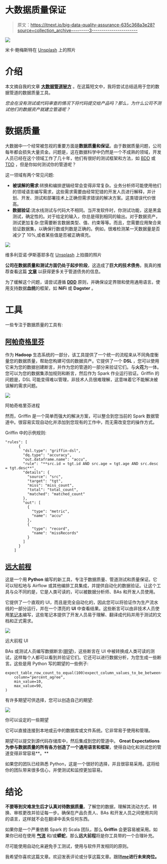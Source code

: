 # 大数据质量保证

> 原文：<https://itnext.io/big-data-quality-assurance-635c368a3e28?source=collection_archive---------3----------------------->

![](img/d331f22df1de1004c505e021cb3097ba.png)

米卡·鲍梅斯特在 [Unsplash](https://unsplash.com?utm_source=medium&utm_medium=referral) 上的照片

# 介绍

本文摘自我的文章 [**大数据管道秘方**](/big-data-pipeline-recipe-c416c1782908) 。在这篇短文中，我将尝试总结适用于您的数据管道的数据质量工具。

*您会在没有测试或代码审查的情况下将代码提交给产品吗？那么，为什么公司不测试他们的数据资产就建立管道呢？*

# 数据质量

大数据中一个经常被忽视的重要方面是**数据质量和保证**。由于数据质量问题，公司每年都会损失大量资金。问题是，这在数据科学中仍然是一个不成熟的领域，开发人员已经在这个领域工作了几十年，他们有很好的测试框架和方法，如 [BDD](https://en.wikipedia.org/wiki/Behavior-driven_development) 或 [TDD](https://en.wikipedia.org/wiki/Test-driven_development) ，但是你如何测试你的管道呢？

这一领域有两个常见问题:

*   **被误解的需求**:转换和编排逻辑经常会变得非常复杂。业务分析师可能使用他们的领域语言编写需求，这些需求需要由经常犯错的开发人员进行解释，并计划、开发、测试和部署技术上正确但需求错误的解决方案。这类错误代价很高。
*   **数据验证**:流水线测试与代码大不相同。当开发软件时，你测试功能，这是黑盒测试，确定性的。对于给定的输入，你总是得到相同的输出。对于数据资产，测试更加复杂:您需要断言数据类型、值、约束等等。而且，您需要应用聚合来验证数据集，以确保行数或列数是正确的。例如，很难检测某一天数据量是否减少了 10%,或者某些值是否被正确填充。

![](img/079b05aadc81853a1a417c750673f66b.png)

维多利亚诺·伊斯基耶多在 [Unsplash](https://unsplash.com?utm_source=medium&utm_medium=referral) 上拍摄的照片

**公司在数据质量和测试方面仍处于起步阶段**，这造成了**巨大的技术债务**。我真的推荐查看这篇 [**文章**](https://medium.com/@expectgreatdata/down-with-pipeline-debt-introducing-great-expectations-862ddc46782a) 以获得更多关于管道债务的信息。

为了缓解这个问题，请尝试遵循 [**DDD**](https://en.wikipedia.org/wiki/Domain-driven_design) 原则，并确保设定界限和使用通用语言。使用支持数据**血统**的框架，如 **NiFi** 或 **Dagster** 。

# 工具

一些专注于数据质量的工具有:

## [**阿帕奇格里芬**](https://griffin.apache.org/)

作为 **Hadoop** 生态系统的一部分，该工具提供了一个统一的流程来从不同角度衡量您的数据质量，帮助您构建可信的数据资产。它提供了一个 **DSL** ，您可以使用它来为您的数据创建断言，并作为您的管道的一部分来验证它们。与**火花**为一体。您可以为您的数据集添加规则和断言，然后作为 Spark 作业运行验证。Griffin 的问题是，DSL 可能变得难以管理，非技术人员很难理解，这意味着它不能解决被误解的需求问题。

![](img/063e2f31dade55450f35499ffb7fd5cc.png)

阿帕奇格里芬进程

然而，Griffin 是一个简单而强大的解决方案，可以整合到您当前的 Spark 数据管道中。很容易实现自动化并添加到您现有的工作中，而无需改变您的操作方式。

Griffin 中的示例规则:

```
"rules": [
      {
        "dsl.type": "griffin-dsl",
        "dq.type": "accuracy",
        "out.dataframe.name": "accu",
        "rule": "**src.id = tgt.id AND src.age = tgt.age AND src.desc = tgt.desc**",
        "details": {
          "source": "src",
          "target": "tgt",
          "miss": "miss_count",
          "total": "total_count",
          "matched": "matched_count"
        },
        "out": [
          {
            "type": "metric",
            "name": "accu"
          },
          {
            "type": "record",
            "name": "missRecords"
          }
        ]
      }
    ]
```

## [**远大前程**](https://greatexpectations.io/)

这是一个用 **Python** 编写的新工具，专注于数据质量、管道测试和质量保证。它可以轻松地与 Airflow 或其他编排工具集成，并提供自动化的数据验证。让这个工具与众不同的是，它是人类可读的，可以被数据分析师、BAs 和开发人员使用。

它提供了一个直观的 UI，而且是完全自动化的，因此您可以将验证作为生产流水线的一部分运行，并在一个漂亮的 **UI** 中查看结果。这些断言可以由非技术人员使用[笔记本](https://jupyter.org/try)编写，这些笔记本提供了开发人员易于理解、翻译成代码并用于测试的文档和正式需求。

![](img/8e12a87d1e8d94170b5b4a5a0ad448a3.png)

远大前程 UI

BAs 或测试人员编写数据断言([期望](https://docs.greatexpectations.io/en/latest/reference/glossary_of_expectations.html))，这些断言在 UI 中被转换成人类可读的测试，这样每个人都可以看到并验证它们。它还可以进行数据分析，为您生成一些断言。这些是用 Python 写的期望的一些例子:

```
expect_table_row_count_to_equal(100)expect_column_values_to_be_between(
    column="percent_agree",
    min_value=10,
    max_value=90,
)
```

有许多期望可供选择，您可以创造自己的期望:

![](img/6d4c3f3e7995957bb718192b0aa3559c.png)

你可以设定的一些期望

它可以直接连接到本地或云中的数据库或文件系统。它非常易于使用和管理。

期望可以提交到源代码存储库中，然后集成到您的管道中。 **Great Expectations 为参与数据质量的所有各方创造了一个通用语言和框架**，使得自动化和测试您的管道变得非常容易**。**

如果您的团队已经熟悉 Python，这是一个很好的选择，并且很容易采用。这将给你的团队带来很多信心，并使测试和监控更加容易。

# 结论

**不要等到灾难发生后才认真对待数据质量**。了解您的数据，理解其流动方式、转换、审核更改并验证每一步。确保在产品负责人、BAs 和开发人员之间使用共同的语言，这样就不会在翻译中丢失任何东西。

如果你是一个严重依赖 Spark 的 Scala 团队，那么 **Griffin** 会更容易被采用。如果你已经在使用 [**气流**](https://airflow.apache.org/) 和/或**蟒蛇**，那么**远大前程**将是你工具带的一个合理补充。

尽可能使用自动化来避免手工测试，使用与软件开发相同的原则。

我希望你喜欢这篇文章。欢迎发表评论或分享这篇文章。跟随[***me***](https://twitter.com/JavierRamosRod)**进行未来岗位。**